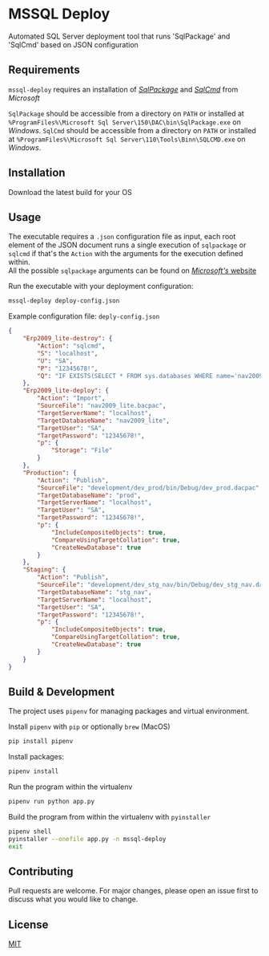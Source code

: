 # MSSQL Deploy
Automated SQL Server deployment tool that runs 'SqlPackage' and 'SqlCmd' based on JSON configuration 

## Requirements

`mssql-deploy` requires an installation of [_SqlPackage_](https://docs.microsoft.com/en-us/sql/tools/sqlpackage-download?view=sql-server-2017) and [_SqlCmd_](https://docs.microsoft.com/en-us/sql/tools/sqlcmd-utility?view=sql-server-2017)
from _Microsoft_

`SqlPackage` should be accessible from a directory on `PATH` or installed at `%ProgramFiles%\Microsoft Sql Server\150\DAC\bin\SqlPackage.exe` on _Windows_.
`SqlCmd` should be accessible from a directory on `PATH` or installed at `%ProgramFiles%\Microsoft Sql Server\110\Tools\Binn\SQLCMD.exe` on _Windows_.

## Installation

Download the latest build for your OS

## Usage

The executable requires a `.json` configuration file as input,
each root element of the JSON document runs a single execution of `sqlpackage` or `sqlcmd` if that's the `Action`
with the arguments for the execution defined within.  
All the possible `sqlpackage` arguments can be found on [_Microsoft's_ website](https://docs.microsoft.com/en-us/sql/tools/sqlpackage?view=sql-server-2017)

Run the executable with your deployment configuration:

```bash
mssql-deploy deploy-config.json
```

Example configuration file: `deply-config.json`

```json
{
    "Erp2009_lite-destroy": {
        "Action": "sqlcmd",
        "S": "localhost",
        "U": "SA",
        "P": "12345678!",
        "Q": "IF EXISTS(SELECT * FROM sys.databases WHERE name='nav2009_lite') BEGIN ALTER DATABASE [nav2009_lite] SET SINGLE_USER WITH ROLLBACK IMMEDIATE; DROP DATABASE [nav2009_lite]; END"
    },
    "Erp2009_lite-deploy": {
        "Action": "Import",
        "SourceFile": "nav2009_lite.bacpac",
        "TargetServerName": "localhost",
        "TargetDatabaseName": "nav2009_lite",
        "TargetUser": "SA",
        "TargetPassword": "12345678!",
        "p": {
            "Storage": "File"
        }
    },
    "Production": {
        "Action": "Publish",
        "SourceFile": "development/dev_prod/bin/Debug/dev_prod.dacpac",
        "TargetDatabaseName": "prod",
        "TargetServerName": "localhost",
        "TargetUser": "SA",
        "TargetPassword": "12345678!",
        "p": {
            "IncludeCompositeObjects": true,
            "CompareUsingTargetCollation": true,
            "CreateNewDatabase": true
        }
    },
    "Staging": {
        "Action": "Publish",
        "SourceFile": "development/dev_stg_nav/bin/Debug/dev_stg_nav.dacpac",
        "TargetDatabaseName": "stg_nav",
        "TargetServerName": "localhost",
        "TargetUser": "SA",
        "TargetPassword": "12345678!",
        "p": {
            "IncludeCompositeObjects": true,
            "CompareUsingTargetCollation": true,
            "CreateNewDatabase": true
        }
    }
}
```

## Build & Development
The project uses `pipenv` for managing packages and virtual environment.

Install `pipenv` with `pip` or optionally `brew` (MacOS)
```bash
pip install pipenv
```

Install packages:
```bash
pipenv install
```

Run the program within the virtualenv
```bash
pipenv run python app.py
```

Build the program from within the virtualenv with `pyinstaller`
```bash
pipenv shell
pyinstaller --onefile app.py -n mssql-deploy
exit
```

## Contributing
Pull requests are welcome. For major changes, please open an issue first to discuss what you would like to change.

## License
[MIT](https://choosealicense.com/licenses/mit/)
